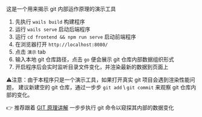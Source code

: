 这是一个用来揭示 git 内部运作原理的演示工具

1. 先执行 `wails build` 构建程序
2. 运行 `wails serve` 启动后端程序
3. 运行 `cd frontend && npm run serve` 启动前端程序
4. 在浏览器打开 `http://localhost:8080/`
5. 点击 `演示` tab
6. 输入本地 git 仓库路径，点击 `go` 便会展示 git 仓库内部数据组织形式
7. 开启程序后会实时监听目录文件变化，并渲染最新的数据到页面上

⚠️注意：由于本程序只是一个演示工具，如果打开真实 git 项目会遇到渲染性能问题，
建议新建空的 git 仓库，通过一步步 `git add` \ `git commit` 来观察 git 仓库内部的变化。

👉 推荐跟着 [GIT 原理讲解](/git_inside.md) 一步步执行 git 命令以窥探其内部的数据变化